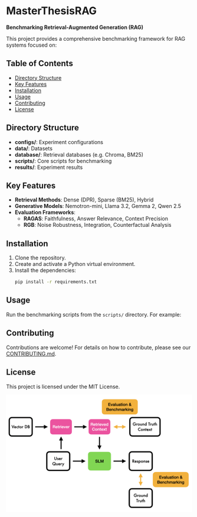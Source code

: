 # MasterThesisRAG

**Benchmarking Retrieval-Augmented Generation (RAG)**

This project provides a comprehensive benchmarking framework for RAG systems focused on:

## Table of Contents

- [Directory Structure](#directory-structure)
- [Key Features](#key-features)
- [Installation](#installation)
- [Usage](#usage)
- [Contributing](#contributing)
- [License](#license)

## Directory Structure

- **configs/**: Experiment configurations  
- **data/**: Datasets  
- **database/**: Retrieval databases (e.g. Chroma, BM25)  
- **scripts/**: Core scripts for benchmarking  
- **results/**: Experiment results  

## Key Features

- **Retrieval Methods**: Dense (DPR), Sparse (BM25), Hybrid  
- **Generative Models**: Nemotron-mini, Llama 3.2, Gemma 2, Qwen 2.5  
- **Evaluation Frameworks**:
  - **RAGAS**: Faithfulness, Answer Relevance, Context Precision  
  - **RGB**: Noise Robustness, Integration, Counterfactual Analysis  

## Installation

1. Clone the repository.
2. Create and activate a Python virtual environment.
3. Install the dependencies:
   ```bash
   pip install -r requirements.txt
   ```

## Usage

Run the benchmarking scripts from the `scripts/` directory. For example:

## Contributing

Contributions are welcome! For details on how to contribute, please see our [CONTRIBUTING.md](CONTRIBUTING.md).

## License

This project is licensed under the MIT License.

![Alt text](/images/pipelineRAG.png)